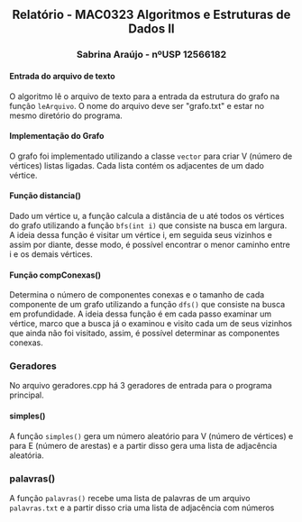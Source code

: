 <div align="center">
  <h2>Relatório - MAC0323 Algoritmos e Estruturas de Dados II</h2>
  <h3>Sabrina Araújo - nºUSP 12566182</h3>
</div>

#### Entrada do arquivo de texto
O algoritmo lê o arquivo de texto para a entrada da estrutura do grafo na função ```leArquivo```. O nome do arquivo deve ser "grafo.txt" e estar no mesmo diretório do programa.

#### Implementação do Grafo
O grafo foi implementado utilizando a classe ```vector``` para criar V (número de vértices) listas ligadas. Cada lista contém os adjacentes de um dado vértice.

#### Função distancia()
Dado um vértice u, a função calcula a distância de u até todos os vértices do grafo utilizando a função ```bfs(int i)``` que consiste na busca em largura. A ideia dessa função é visitar um vértice i, em seguida seus vizinhos e assim por diante, desse modo, é possível encontrar o menor caminho entre i e os demais vértices.

#### Função compConexas()
Determina o número de componentes conexas e o tamanho de cada componente de um grafo utilizando a função ```dfs()``` que consiste na busca em profundidade. A ideia dessa função é em cada passo examinar um vértice, marco que a busca já o examinou e visito cada um de seus vizinhos que ainda não foi visitado, assim, é possível determinar as componentes conexas.

### Geradores
No arquivo geradores.cpp há 3 geradores de entrada para o programa principal.
#### simples()
A função ```simples()``` gera um número aleatório para V (número de vértices) e para E (número de arestas) e a partir disso gera uma lista de adjacência aleatória.

### palavras()
A função ```palavras()``` recebe uma lista de palavras de um arquivo ```palavras.txt``` e a partir disso cria uma lista de adjacência com números
